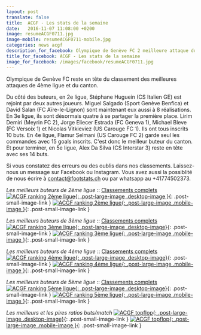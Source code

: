 ```yaml
---
layout: post
translate: false
title:  ACGF - Les stats de la semaine
date:   2016-11-07 11:08:00 +0200
image: resumeACGF0711.jpg
image-mobile: resumeACGF0711-mobile.jpg
categories: news acgf
description_for_facebook: Olympique de Genève FC 2 meilleure attaque du canton. Top buteurs&#58; Huguein Stéphane, Lirim Demiri, Jorge Eliecer Estrada, Flamur Selmani  et Alex Da Silva.
title_for_facebook: ACGF - Les stats de la semaine
image_for_facebook: /images/facebook/resumeACGF0711.jpg
---
```

Olympique de Genève FC reste en tête du classement des meilleures attaques de 4ème ligue et du canton.

Du côté des buteurs, en 2e ligue, Stéphane Huguein (CS Italien GE) est rejoint par deux autres joueurs. Miguel Salgado (Sport Genève Benfica) et David Salan (FC Aïre-le-Lignon) sont maintenant eux aussi à 8 réalisations. En 3e ligue, ils sont désormais quatre à se partager la première place. Lirim Demiri (Meyrin FC 2), Jorge Eliecer Estrada (FC Geneva 1), Michael Bleve (FC Versoix 1) et Nicolas Vitkieviez (US Carouge FC 1). Ils ont tous inscrits 10 buts. En 4e ligue, Flamur Selmani (US Carouge FC 2) garde seul les commandes avec 15 goals inscrits. C'est donc le meilleur buteur du canton. Et pour terminer, en 5e ligue, Alex Da Silva (CS Interstar 3) reste en tête avec ses 14 buts.

Si vous constatez des erreurs ou des oublis dans nos classements. Laissez-nous un message sur Facebook ou Instagram. Vous avez aussi la possiblité de nous écrire à contact@footstats.ch ou par whatsapp au +41774502373.

_Les meilleurs buteurs de 2ème ligue_ :: [Classements complets]({{site.url}}/acgf/2eme-ligue)
[![ACGF ranking 2ème ligue]({{site.url}}/images/posts/rankings/resumeACGF20711.jpg){: .post-large-image .desktop-image }]({{site.url}}/images/posts/rankings/resumeACGF20711.jpg){: .post-small-image-link }
[![ACGF ranking 2ème ligue]({{site.url}}/images/posts/rankings/resumeACGF20711-mobile.jpg){: .post-large-image .mobile-image }]({{site.url}}/images/posts/rankings/resumeACGF20711-mobile.jpg){: .post-small-image-link }

_Les meilleurs buteurs de 3ème ligue_ :: [Classements complets]({{site.url}}/acgf/3eme-ligue)
[![ACGF ranking 3ème ligue]({{site.url}}/images/posts/rankings/resumeACGF30711.jpg){: .post-large-image .desktop-image}]({{site.url}}/images/posts/rankings/resumeACGF30711.jpg){: .post-small-image-link }
[![ACGF ranking 3ème ligue]({{site.url}}/images/posts/rankings/resumeACGF30711-mobile.jpg){: .post-large-image .mobile-image }]({{site.url}}/images/posts/rankings/resumeACGF30711-mobile.jpg){: .post-small-image-link }

_Les meilleurs buteurs de 4ème ligue_ :: [Classements complets]({{site.url}}/acgf/4eme-ligue)
[![ACGF ranking 4ème ligue]({{site.url}}/images/posts/rankings/resumeACGF40711.jpg){: .post-large-image .desktop-image}]({{site.url}}/images/posts/rankings/resumeACGF40711.jpg){: .post-small-image-link }
[![ACGF ranking 4ème ligue]({{site.url}}/images/posts/rankings/resumeACGF40711-mobile.jpg){: .post-large-image .mobile-image }]({{site.url}}/images/posts/rankings/resumeACGF40711-mobile.jpg){: .post-small-image-link }

_Les meilleurs buteurs de 5ème ligue_ :: [Classements complets]({{site.url}}/acgf/5eme-ligue)
[![ACGF ranking 5ème ligue]({{site.url}}/images/posts/rankings/resumeACGF50711.jpg){: .post-large-image .desktop-image}]({{site.url}}/images/posts/rankings/resumeACGF50711.jpg){: .post-small-image-link }
[![ACGF ranking 5ème ligue]({{site.url}}/images/posts/rankings/resumeACGF50711-mobile.jpg){: .post-large-image .mobile-image }]({{site.url}}/images/posts/rankings/resumeACGF50711-mobile.jpg){: .post-small-image-link }

_Les meilleurs et les pires ratios buts/match_
[![ACGF topflop]({{site.url}}/images/posts/topflop/ACGF0711.jpg){: .post-large-image .desktop-image}]({{site.url}}/images/posts/topflop/ACGF0711.jpg){: .post-small-image-link }
[![ACGF topflop]({{site.url}}/images/posts/topflop/ACGF0711.jpg){: .post-large-image .mobile-image }]({{site.url}}/images/posts/topflop/ACGF0711.jpg){: .post-small-image-link }